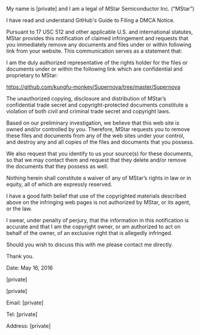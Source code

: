 My name is [private] and I am a legal of MStar Semiconductor Inc. (“MStar”)

I have read and understand GitHub's Guide to Filing a DMCA Notice.

Pursuant to 17 USC 512 and other applicable U.S. and international statutes, MStar provides this notification of claimed infringement and requests that you immediately remove any documents and files under or within following link from your website. This communication serves as a statement that:

I am the duly authorized representative of the rights holder for the files or documents under or within the following link which are confidential and proprietary to MStar:

https://github.com/kungfu-monkey/Supernova/tree/master/Supernova

The unauthorized copying, disclosure and distribution of MStar’s confidential trade secret and copyright-protected documents constitute a violation of both civil and criminal trade secret and copyright laws.

Based on our preliminary investigation, we believe that this web site is owned and/or controlled by you. Therefore, MStar requests you to remove these files and documents from any of the web sites under your control, and destroy any and all copies of the files and documents that you possess.

We also request that you identify to us your source(s) for these documents, so that we may contact them and request that they delete and/or remove the documents that they possess as well.

Nothing herein shall constitute a waiver of any of MStar’s rights in law or in equity, all of which are expressly reserved.

I have a good faith belief that use of the copyrighted materials described above on the infringing web pages is not authorized by MStar, or its agent, or the law.

I swear, under penalty of perjury, that the information in this notification is accurate and that I am the copyright owner, or am authorized to act on behalf of the owner, of an exclusive right that is allegedly infringed.

Should you wish to discuss this with me please contact me directly.

Thank you.

Date: May 16, 2016

[private]

[private]

Email: [private]  

Tel: [private]  

Address: [private]  
